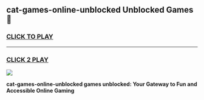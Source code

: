 
## cat-games-online-unblocked Unblocked Games👋
<h3>
<a href="https://news.freeplayer.one?title=cat-games-online-unblocked&ref=16F">CLICK TO PLAY</a></h3>
<hr>

<h3>
<a href="https://news.freeplayer.one?title=cat-games-online-unblocked&ref=16F">CLICK 2 PLAY</a>
  
</h3>

<a href="https://news.freeplayer.one?title=cat-games-online-unblocked&ref=16F/"><img src="https://clearcache.store/games.png"></a>


**cat-games-online-unblocked games unblocked: Your Gateway to Fun and Accessible Online Gaming**
